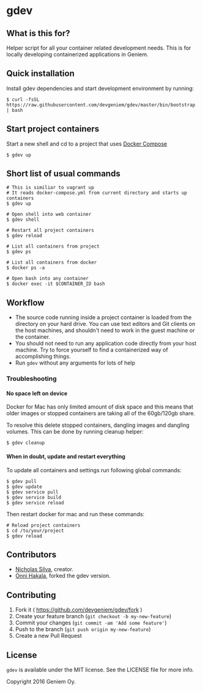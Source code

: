 # gdev

## What is this for?

Helper script for all your container related development needs. This is for locally developing containerized applications in Geniem.

## Quick installation

Install gdev dependencies and start development environment by running:

    $ curl -fsSL https://raw.githubusercontent.com/devgeniem/gdev/master/bin/bootstrap | bash

## Start project containers

Start a new shell and cd to a project that uses [Docker Compose](https://docs.docker.com/compose/)

```
$ gdev up
```

## Short list of usual commands

```
# This is similiar to vagrant up
# It reads docker-compose.yml from current directory and starts up containers
$ gdev up

# Open shell into web container
$ gdev shell

# Restart all project containers
$ gdev reload

# List all containers from project
$ gdev ps

# List all containers from docker
$ docker ps -a

# Open bash into any container
$ docker exec -it $CONTAINER_ID bash
```

## Workflow

- The source code running inside a project container is loaded from the directory on your hard drive. You can use text editors and Git clients on the host machines, and shouldn't need to work in the guest machine or the container.
- You should not need to run any application code directly from your host machine. Try to force yourself to find a containerized way of accomplishing things.
- Run `gdev` without any arguments for lots of help

### Troubleshooting

#### No space left on device
Docker for Mac has only limited amount of disk space and this means that older images or stopped containers are taking all of the 60gb/120gb share.

To resolve this delete stopped containers, dangling images and dangling volumes. This can be done by running cleanup helper:

```
$ gdev cleanup
```

#### When in doubt, update and restart everything

To update all containers and settings run following global commands:
```
$ gdev pull
$ gdev update
$ gdev service pull
$ gdev service build
$ gdev service reload
```

Then restart docker for mac and run these commands:

```
# Reload project containers
$ cd /to/your/project
$ gdev reload
```


## Contributors

* [Nicholas Silva](https://github.com/silvamerica), creator.
* [Onni Hakala](https://github.com/onnimonni), forked the gdev version.

## Contributing

1. Fork it ( https://github.com/devgeniem/gdev/fork )
2. Create your feature branch (`git checkout -b my-new-feature`)
3. Commit your changes (`git commit -am 'Add some feature'`)
4. Push to the branch (`git push origin my-new-feature`)
5. Create a new Pull Request

## License

`gdev` is available under the MIT license. See the LICENSE file for more info.

Copyright 2016 Geniem Oy.
